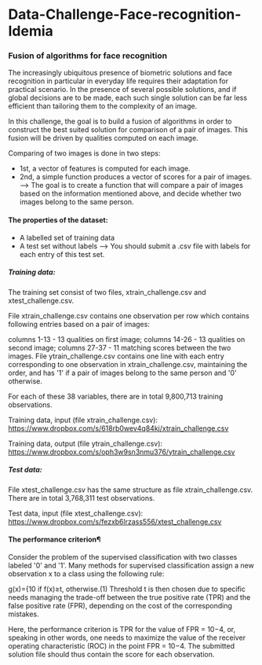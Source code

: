 # Data-Challenge-Face-recognition-Idemia
### Fusion of algorithms for face recognition

The increasingly ubiquitous presence of biometric solutions and face recognition in particular in everyday life requires their adaptation for practical scenario. In the presence of several possible solutions, and if global decisions are to be made, each such single solution can be far less efficient than tailoring them to the complexity of an image.

In this challenge, the goal is to build a fusion of algorithms in order to construct the best suited solution for comparison of a pair of images. This fusion will be driven by qualities computed on each image.

Comparing of two images is done in two steps:
- 1st, a vector of features is computed for each image. 
- 2nd, a simple function produces a vector of scores for a pair of images. 
--> The goal is to create a function that will compare a pair of images based on the information mentioned above, and decide whether two images belong to the same person.


#### The properties of the dataset:
- A labelled set of training data
- A test set without labels
--> You should submit a .csv file with labels for each entry of this test set.

##### Training data:

The training set consist of two files, xtrain_challenge.csv and xtest_challenge.csv.

File xtrain_challenge.csv contains one observation per row which contains following entries based on a pair of images:

columns 1-13 - 13 qualities on first image;
columns 14-26 - 13 qualities on second image;
columns 27-37 - 11 matching scores between the two images.
File ytrain_challenge.csv contains one line with each entry corresponding to one observation in xtrain_challenge.csv, maintaining the order, and has '1' if a pair of images belong to the same person and '0' otherwise.

For each of these 38 variables, there are in total 9,800,713 training observations.

Training data, input (file xtrain_challenge.csv):
https://www.dropbox.com/s/618rb0wev4q84kj/xtrain_challenge.csv

Training data, output (file ytrain_challenge.csv):
https://www.dropbox.com/s/oph3w9sn3nmu376/ytrain_challenge.csv

##### Test data:
File xtest_challenge.csv has the same structure as file xtrain_challenge.csv.
There are in total 3,768,311 test observations.

Test data, input (file xtest_challenge.csv):
https://www.dropbox.com/s/fezxb6lrzass556/xtest_challenge.csv


#### The performance criterion¶
Consider the problem of the supervised classification with two classes labeled '0' and '1'. Many methods for supervised classification assign a new observation x to a class using the following rule:

g(x)={10 if f(x)≥t, otherwise.(1)
Threshold t is then chosen due to specific needs managing the trade-off between the true positive rate (TPR) and the false positive rate (FPR), depending on the cost of the corresponding mistakes.

Here, the performance criterion is TPR for the value of FPR = 10−4, or, speaking in other words, one needs to maximize the value of the receiver operating characteristic (ROC) in the point FPR = 10−4. The submitted solution file should thus contain the score for each observation.
